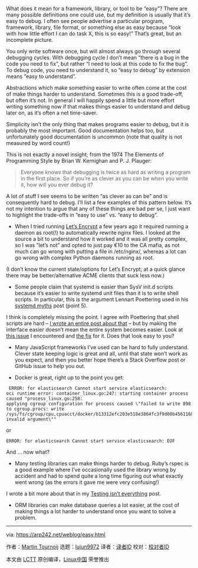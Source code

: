 [#]: collector: (lujun9972)
[#]: translator: ( luming)
[#]: reviewer: ( )
[#]: publisher: ( )
[#]: url: ( )
[#]: subject: (Easy means easy to debug)
[#]: via: (https://arp242.net/weblog/easy.html)
[#]: author: (Martin Tournoij https://arp242.net/)


What does it mean for a framework, library, or tool to be “easy”? There are many possible definitions one could use, but my definition is usually that it’s easy to debug. I often see people advertise a particular program, framework, library, file format, or something else as easy because “look with how little effort I can do task X, this is so easy!” That’s great, but an incomplete picture.

You only write software once, but will almost always go through several debugging cycles. With debugging cycle I don’t mean “there is a bug in the code you need to fix”, but rather “I need to look at this code to fix the bug”. To debug code, you need to understand it, so “easy to debug” by extension means “easy to understand”.

Abstractions which make something easier to write often come at the cost of make things harder to understand. Sometimes this is a good trade-off, but often it’s not. In general I will happily spend a little but more effort writing something now if that makes things easier to understand and debug later on, as it’s often a net time-saver.

Simplicity isn’t the only thing that makes programs easier to debug, but it is probably the most important. Good documentation helps too, but unfortunately good documentation is uncommon (note that quality is not measured by word count!)

This is not exactly a novel insight; from the 1974 The Elements of Programming Style by Brian W. Kernighan and P. J. Plauger:

> Everyone knows that debugging is twice as hard as writing a program in the first place. So if you’re as clever as you can be when you write it, how will you ever debug it?

A lot of stuff I see seems to be written “as clever as can be” and is consequently hard to debug. I’ll list a few examples of this pattern below. It’s not my intention to argue that any of these things are bad per se, I just want to highlight the trade-offs in “easy to use” vs. “easy to debug”.

  * When I tried running [Let’s Encrypt][1] a few years ago it required running a daemon as root(!) to automatically rewrite nginx files. I looked at the source a bit to understand how it worked and it was all pretty complex, so I was “let’s not” and opted to just pay €10 to the CA mafia, as not much can go wrong with putting a file in /etc/nginx/, whereas a lot can go wrong with complex Python daemons running as root.

(I don’t know the current state/options for Let’s Encrypt; at a quick glance there may be better/alternative ACME clients that suck less now.)

  * Some people claim that systemd is easier than SysV init.d scripts because it’s easier to write systemd unit files than it is to write shell scripts. In particular, this is the argument Lennart Poettering used in his [systemd myths][2] post (point 5).

I think is completely missing the point. I agree with Poettering that shell scripts are hard – [I wrote an entire post about that][3] – but by making the interface easier doesn’t mean the entire system becomes easier. Look at [this issue][4] I encountered and [the fix][5] for it. Does that look easy to you?

  * Many JavaScript frameworks I’ve used can be hard to fully understand. Clever state keeping logic is great and all, until that state won’t work as you expect, and then you better hope there’s a Stack Overflow post or GitHub issue to help you out.

  * Docker is great, right up to the point you get:

```
 ERROR: for elasticsearch Cannot start service elasticsearch:
oci runtime error: container_linux.go:247: starting container process caused "process_linux.go:258:
applying cgroup configuration for process caused \"failed to write 898 to cgroup.procs: write
/sys/fs/cgroup/cpu,cpuacct/docker/b13312efc203e518e3864fc3f9d00b4561168ebd4d9aad590cc56da610b8dd0e/cgroup.procs:
invalid argument\""
```

or

```
ERROR: for elasticsearch Cannot start service elasticsearch: EOF
```

And … now what?

  * Many testing libraries can make things harder to debug. Ruby’s rspec is a good example where I’ve occasionally used the library wrong by accident and had to spend quite a long time figuring out what exactly went wrong (as the errors it gave me were very confusing!)

I wrote a bit more about that in my [Testing isn’t everything][6] post.

  * ORM libraries can make database queries a lot easier, at the cost of making things a lot harder to understand once you want to solve a problem.





--------------------------------------------------------------------------------

via: https://arp242.net/weblog/easy.html

作者：[Martin Tournoij][a]
选题：[lujun9972][b]
译者：[译者ID](https://github.com/译者ID)
校对：[校对者ID](https://github.com/校对者ID)

本文由 [LCTT](https://github.com/LCTT/TranslateProject) 原创编译，[Linux中国](https://linux.cn/) 荣誉推出

[a]: https://arp242.net/
[b]: https://github.com/lujun9972
[1]: https://en.wikipedia.org/wiki/Let%27s_Encrypt
[2]: http://0pointer.de/blog/projects/the-biggest-myths.html
[3]: https://arp242.net/weblog/shell-scripting-trap.html
[4]: https://unix.stackexchange.com/q/185495/33645
[5]: https://cgit.freedesktop.org/systemd/systemd/commit/?id=6e392c9c45643d106673c6643ac8bf4e65da13c1
[6]: /weblog/testing.html
[7]: mailto:martin@arp242.net
[8]: https://github.com/Carpetsmoker/arp242.net/issues/new
